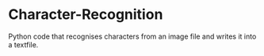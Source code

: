 # Character-Recognition
Python code that recognises characters from an image file and writes it into a textfile.
